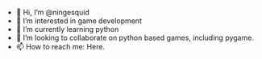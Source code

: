 - 👋 Hi, I’m @ningesquid
- 👀 I’m interested in game development
- 🌱 I’m currently learning python
- 💞️ I’m looking to collaborate on python based games, including pygame.
- 📫 How to reach me: Here.

<!---
ningesquid/ningesquid is a ✨ special ✨ repository because its `README.md` (this file) appears on your GitHub profile.
You can click the Preview link to take a look at your changes.
--->
